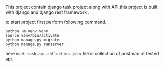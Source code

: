 This project contain django task project along with API.this project is built with django and django rest framework .

to start project first perform following command.

```
python -m venv venv
source venv/bin/activate
python manage.py migrate
python manage.py runserver
```

here `meet-task-api-collection.json` file is collection of postman of tested api.